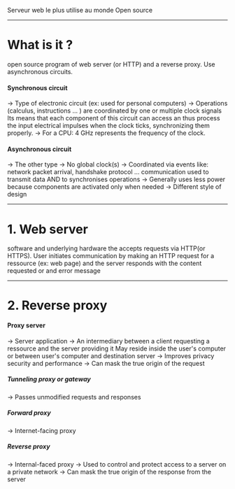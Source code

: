 Serveur web le plus utilise au monde
Open source

---
# What is it ?

open source program of web server (or HTTP) and a reverse proxy.
Use asynchronous circuits. 
#### Synchronous circuit
-> Type of electronic circuit (ex: used for personal computers)
-> Operations (calculus, instructions ... ) are coordinated by one or multiple clock signals
Its means that each component of this circuit can access an thus process the input electrical impulses when the clock ticks, synchronizing them properly.
-> For a CPU: 4 GHz represents the frequency of the clock.

#### Asynchronous circuit
-> The other type
-> No global clock(s)
-> Coordinated via events like: network packet arrival, handshake protocol ...
communication used to transmit data AND to synchronises operations
-> Generally uses less power because components are activated only when needed
-> Different style of design

---
# 1. Web server

software and underlying hardware the accepts requests via HTTP(or HTTPS).
User initiates communication by making an HTTP request for a ressource (ex: web page) and the server responds with the content requested or and error message

---
# 2. Reverse proxy

#### Proxy server
-> Server application
-> An intermediary between a client requesting a ressource and the server providing it
May reside inside the user's computer or between user's computer and destination server
-> Improves privacy security and performance
-> Can mask the true origin of the request

##### Tunneling proxy or gateway
-> Passes unmodified requests and responses 
##### Forward proxy
-> Internet-facing proxy
##### Reverse proxy
-> Internal-faced proxy
-> Used to control and protect access to a server on a private network
-> Can mask the true origin of the response from the server